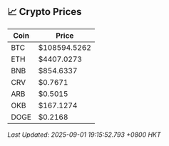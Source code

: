 ## 📈 Crypto Prices

| Coin | Price |
| ---- | ----- |
| BTC | $108594.5262 |
| ETH | $4407.0273 |
| BNB | $854.6337 |
| CRV | $0.7671 |
| ARB | $0.5015 |
| OKB | $167.1274 |
| DOGE | $0.2168 |

_Last Updated: 2025-09-01 19:15:52.793 +0800 HKT_